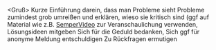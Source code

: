 <Gruß>
<Einleitung>
    Kurze Einführung darein, dass man Probleme sieht
</Einleitung>
<Hauptteil>
    Probleme zumindest grob umreißen und erklären, wieso sie kritisch sind (ggf auf Material wie z.B. [SemperVideo](https://www.youtube.com/user/SemperVideo) zur Veranschaulichung verwenden,
    Lösungsideen mitgeben
</Hauptteil>
<Schluss>
    Sich für die Geduld bedanken,
    Sich ggf für anonyme Meldung entschuldigen
    Zu Rückfragen ermutigen
</Schluss>
